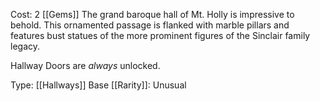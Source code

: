 Cost: 2 [[Gems]]
The grand baroque hall of Mt. Holly is impressive to behold. This ornamented passage is flanked with marble pillars and features bust statues of the more prominent figures of the Sinclair family legacy.

Hallway Doors are *always* unlocked.

Type: [[Hallways]]
Base [[Rarity]]: Unusual